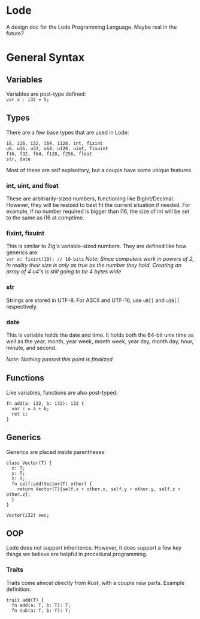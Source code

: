# Lode
A design doc for the Lode Programming Language. Maybe real in the future?

# General Syntax
## Variables
Variables are post-type defined:  
```var x : i32 = 5;```

## Types
There are a few base types that are used in Lode:
```
i8, i16, i32, i64, i128, int, fixint
u8, u16, u32, u64, u128, uint, fixuint
f16, f32, f64, f128, f256, float
str, date
```
Most of these are self explanitory, but a couple have some unique features.
### int, uint, and float
These are arbitrarily-sized numbers, functioning like BigInt/Decimal. However, they will be resized to best fit the current situation if needed. For example, if no number required is bigger than i16, the size of int will be set to the same as i16 at comptime.
### fixint, fixuint
This is similar to Zig's variable-sized numbers. They are defined like how generics are:  
```var x: fixint(10); // 10-bits```
_Note: Since computers work in powers of 2, In reality their size is only as true as the number they hold. Creating an array of 4 u4's is still going to be 4 bytes wide_

### str
Strings are stored in UTF-8. For ASCII and UTF-16, use `u8[]` and `u16[]` respectively.

### date
This is variable holds the date and time. It holds both the 64-bit unix time as well as the year, month, year week, month week, year day, month day, hour, minute, and second.

_Note: Nothing passed this point is finalized_
## Functions
Like variables, functions are also post-typed:
```
fn add(a: i32, b: i32): i32 {
  var c = a + b;
  ret c;
}
```

## Generics
Generics are placed inside parentheses:
```
class Vector(T) {
  x: T;
  y: T;
  z: T;
  fn self:add(Vector(T) other) {
    return Vector(T){self.x + other.x, self.y + other.y, self.z + other.z};
  }
}

Vector(i32) vec;
```

## OOP
Lode does not support inheritence. However, it does support a few key things we believe are helpful in procedural programming.

### Traits
Traits come almost directly from Rust, with a couple new parts.
Example definition:
```
trait add(T) {
  fn add(a: T, b: T): T;
  fn sub(a: T, b: T): T;
  
